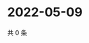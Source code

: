 # 2022-05-09

共 0 条

<!-- BEGIN WEIBO -->
<!-- 最后更新时间 Mon May 09 2022 22:01:02 GMT+0800 (China Standard Time) -->

<!-- END WEIBO -->
